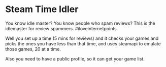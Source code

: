 # Steam Time Idler
You know idle master? You know people who spam reviews? This is the idlemaster for review spammers. #iloveinternetpoints

Well you set up a time (5 mins for reviews) and it checks your games and picks the ones you have less than that time, and uses steamapi to emulate those games, 20 at a time.

Also you need to have a public profile, so it can get your game list.
